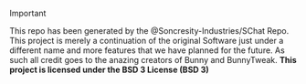 > [!IMPORTANT]
> This repo has been generated by the @Soncresity-Industries/SChat Repo.
> This project is merely a continuation of the original Software just under a different name and more features that we have planned for the future.
> As such all credit goes to the anazing creators of Bunny and BunnyTweak.
> **This project is licensed under the BSD 3 License (BSD 3)**
